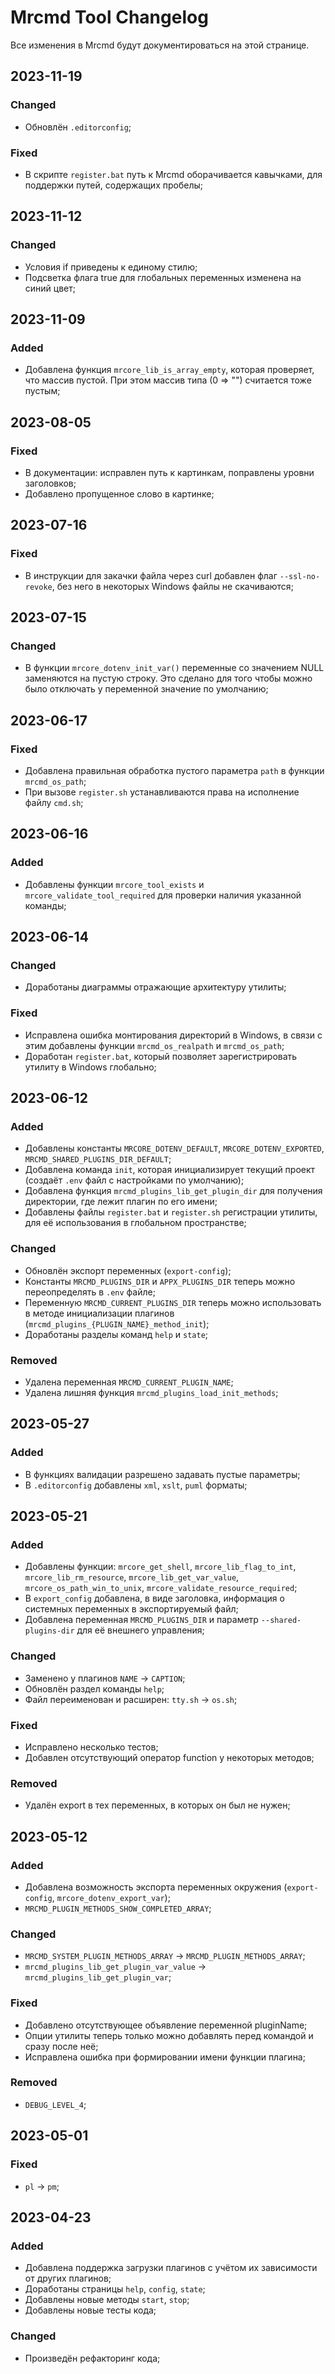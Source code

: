 # Mrcmd Tool Changelog
Все изменения в Mrcmd будут документироваться на этой странице.

## 2023-11-19
### Changed
- Обновлён `.editorconfig`;

### Fixed
- В скрипте `register.bat` путь к Mrcmd оборачивается кавычками, для поддержки путей, содержащих пробелы;

## 2023-11-12
### Changed
- Условия if приведены к единому стилю;
- Подсветка флага true для глобальных переменных изменена на синий цвет;

## 2023-11-09
### Added
- Добавлена функция `mrcore_lib_is_array_empty`, которая проверяет, что массив пустой. При этом массив типа (0 => "") считается тоже пустым;

## 2023-08-05
### Fixed
- В документации: исправлен путь к картинкам, поправлены уровни заголовков;
- Добавлено пропущенное слово в картинке;

## 2023-07-16
### Fixed
- В инструкции для закачки файла через curl добавлен флаг `--ssl-no-revoke`, без него в некоторых Windows файлы не скачиваются;

## 2023-07-15
### Changed
- В функции `mrcore_dotenv_init_var()` переменные со значением NULL заменяются на пустую строку. Это сделано для того чтобы можно было отключать у переменной значение по умолчанию;

## 2023-06-17
### Fixed
- Добавлена правильная обработка пустого параметра `path` в функции `mrcmd_os_path`;
- При вызове `register.sh` устанавливаются права на исполнение файлу `cmd.sh`;

## 2023-06-16
### Added
- Добавлены функции `mrcore_tool_exists` и `mrcore_validate_tool_required` для проверки наличия указанной команды;

## 2023-06-14
### Changed
- Доработаны диаграммы отражающие архитектуру утилиты;

### Fixed
- Исправлена ошибка монтирования директорий в Windows, в связи с этим добавлены функции `mrcmd_os_realpath` и `mrcmd_os_path`;
- Доработан `register.bat`, который позволяет зарегистрировать утилиту в Windows глобально;

## 2023-06-12
### Added
- Добавлены константы `MRCORE_DOTENV_DEFAULT`, `MRCORE_DOTENV_EXPORTED`, `MRCMD_SHARED_PLUGINS_DIR_DEFAULT`;
- Добавлена команда `init`, которая инициализирует текущий проект (создаёт `.env` файл с настройками по умолчанию);
- Добавлена функция `mrcmd_plugins_lib_get_plugin_dir` для получения директории, где лежит плагин по его имени;
- Добавлены файлы `register.bat` и `register.sh` регистрации утилиты, для её использования в глобальном пространстве;

### Changed
- Обновлён экспорт переменных (`export-config`);
- Константы `MRCMD_PLUGINS_DIR` и `APPX_PLUGINS_DIR` теперь можно переопределять в `.env` файле;
- Переменную `MRCMD_CURRENT_PLUGINS_DIR` теперь можно использовать в методе инициализации плагинов (`mrcmd_plugins_{PLUGIN_NAME}_method_init`);
- Доработаны разделы команд `help` и `state`;

### Removed
- Удалена переменная `MRCMD_CURRENT_PLUGIN_NAME`;
- Удалена лишняя функция `mrcmd_plugins_load_init_methods`;

## 2023-05-27
### Added
- В функциях валидации разрешено задавать пустые параметры;
- В `.editorconfig` добавлены `xml`, `xslt`, `puml` форматы;

## 2023-05-21
### Added
- Добавлены функции: `mrcore_get_shell`, `mrcore_lib_flag_to_int`, `mrcore_lib_rm_resource`, `mrcore_lib_get_var_value`, `mrcore_os_path_win_to_unix`, `mrcore_validate_resource_required`;
- В `export_config` добавлена, в виде заголовка, информация о системных переменных в экспортируемый файл;
- Добавлена переменная `MRCMD_PLUGINS_DIR` и параметр `--shared-plugins-dir` для её внешнего управления;

### Changed
- Заменено у плагинов `NAME` -> `CAPTION`;
- Обновлён раздел команды `help`;
- Файл переименован и расширен: `tty.sh` -> `os.sh`;

### Fixed
- Исправлено несколько тестов;
- Добавлен отсутствующий оператор function у некоторых методов;

### Removed
- Удалён export в тех переменных, в которых он был не нужен;

## 2023-05-12
### Added
- Добавлена возможность экспорта переменных окружения (`export-config`, `mrcore_dotenv_export_var`);
- `MRCMD_PLUGIN_METHODS_SHOW_COMPLETED_ARRAY`;

### Changed
- `MRCMD_SYSTEM_PLUGIN_METHODS_ARRAY` -> `MRCMD_PLUGIN_METHODS_ARRAY`;
- `mrcmd_plugins_lib_get_plugin_var_value` -> `mrcmd_plugins_lib_get_plugin_var`;

### Fixed
- Добавлено отсутствующее объявление переменной pluginName;
- Опции утилиты теперь только можно добавлять перед командой и сразу после неё;
- Исправлена ошибка при формировании имени функции плагина;

### Removed
- `DEBUG_LEVEL_4`;

## 2023-05-01
### Fixed
- `pl` -> `pm`;

## 2023-04-23
### Added
- Добавлена поддержка загрузки плагинов с учётом их зависимости от других плагинов;
- Доработаны страницы `help`, `config`, `state`;
- Добавлены новые методы `start`, `stop`;
- Добавлены новые тесты кода;

### Changed
- Произведён рефакторинг кода;
